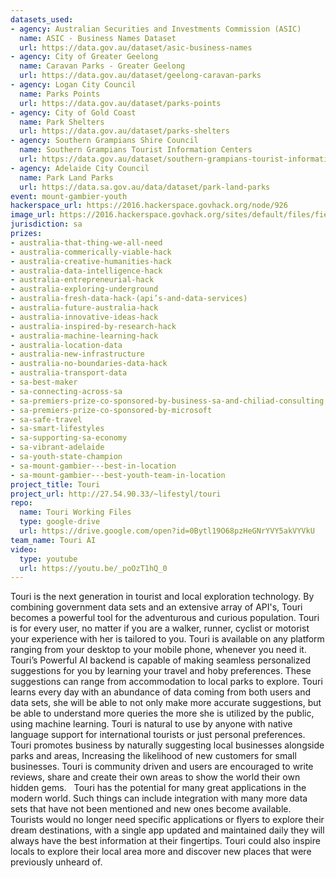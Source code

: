 ```yaml
---
datasets_used:
- agency: Australian Securities and Investments Commission (ASIC)
  name: ASIC - Business Names Dataset
  url: https://data.gov.au/dataset/asic-business-names
- agency: City of Greater Geelong
  name: Caravan Parks - Greater Geelong
  url: https://data.gov.au/dataset/geelong-caravan-parks
- agency: Logan City Council
  name: Parks Points
  url: https://data.gov.au/dataset/parks-points
- agency: City of Gold Coast
  name: Park Shelters
  url: https://data.gov.au/dataset/parks-shelters
- agency: Southern Grampians Shire Council
  name: Southern Grampians Tourist Information Centers
  url: https://data.gov.au/dataset/southern-grampians-tourist-information-centres
- agency: Adelaide City Council
  name: Park Land Parks
  url: https://data.sa.gov.au/data/dataset/park-land-parks
event: mount-gambier-youth
hackerspace_url: https://2016.hackerspace.govhack.org/node/926
image_url: https://2016.hackerspace.govhack.org/sites/default/files/field/image/touri.jpg
jurisdiction: sa
prizes:
- australia-that-thing-we-all-need
- australia-commerically-viable-hack
- australia-creative-humanities-hack
- australia-data-intelligence-hack
- australia-entrepreneurial-hack
- australia-exploring-underground
- australia-fresh-data-hack-(api’s-and-data-services)
- australia-future-australia-hack
- australia-innovative-ideas-hack
- australia-inspired-by-research-hack
- australia-machine-learning-hack
- australia-location-data
- australia-new-infrastructure
- australia-no-boundaries-data-hack
- australia-transport-data
- sa-best-maker
- sa-connecting-across-sa
- sa-premiers-prize-co-sponsored-by-business-sa-and-chiliad-consulting
- sa-premiers-prize-co-sponsored-by-microsoft
- sa-safe-travel
- sa-smart-lifestyles
- sa-supporting-sa-economy
- sa-vibrant-adelaide
- sa-youth-state-champion
- sa-mount-gambier---best-in-location
- sa-mount-gambier---best-youth-team-in-location
project_title: Touri
project_url: http://27.54.90.33/~lifestyl/touri
repo:
  name: Touri Working Files
  type: google-drive
  url: https://drive.google.com/open?id=0Bytl19O68pzHeGNrYVY5akVYVkU
team_name: Touri AI
video:
  type: youtube
  url: https://youtu.be/_poOzT1hQ_0
---
```


Touri is the next generation in tourist and local exploration technology. By combining government data sets and an extensive array of API's, Touri becomes a powerful tool for the adventurous and curious population.
Touri is for every user, no matter if you are a walker, runner, cyclist or motorist your experience with her is tailored to you.
Touri is available on any platform ranging from your desktop to your mobile phone, whenever you need it.
Touri’s Powerful AI backend is capable of making seamless personalized suggestions for you by learning your travel and hoby preferences. These suggestions can range from accommodation to local parks to explore.
Touri learns every day with an abundance of data coming from both users and data sets, she will be able to not only make more accurate suggestions, but be able to understand more queries the more she is utilized by the public, using machine learning.
Touri is natural to use by anyone with native language support for international tourists or just personal preferences.
Touri promotes business by naturally suggesting local businesses alongside parks and areas, Increasing the likelihood of new customers for small businesses.
Touri is community driven and users are encouraged to write reviews, share and create their own areas to show the world their own hidden gems.  
Touri has the potential for many great applications in the modern world.
Such things can include integration with many more data sets that have not been mentioned and new ones become available.
Tourists would no longer need specific applications or flyers to explore their dream destinations, with a single app updated and maintained daily they will always have the best information at their fingertips.
Touri could also inspire locals to explore their local area more and discover new places that were previously unheard of.